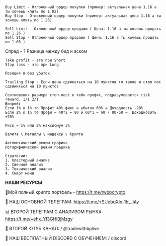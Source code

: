 ```
Buy Limit - Отложенный ордер покупки (пример: актуальная цена 1.16 а ты хочешь кпить по 1.02)
Buy Stop - Отложенный ордер покупки (пример: актуальная цена 1.16 а ты хочешь кпить по 1.26)

Sell Limit - Отложенный ордер продажи ( Цена: 1.16 а ты хочешь продать по 1.26 )
Sell Stop - Отложенный ордер продажи ( Цена: 1.16 а ты хочешь продать по 1.06 )
```
Спред - ?
Разница между бид и аском
```
Take profit - это при Short
Stop loss - это при Long

Позиция в без убыток

Trailing Stop - Если цена сдвинеться на 10 пунктов то также и стоп лос сдвиниться на 10 пунктов
```
```
Соотношения размера стоп-лосс к тейк профит, подразумевается risk reward. 1/1 2/1 
Винрейт
Если 1% к 1% то Профит 40% фикс а убыток 60% = Доходность -20%
Если 2% к 1% то Профи = 40*2 = 80 и 60*1 = 60 \ 80-60 =  Доходносить +20%

Риск = 1% или 2% максисмум 3%
```

```
Валюта \ Металлы \ Индексы \ Крипта

Автомотический режим графика
Логорифмический режим графика

Стратегии:
1. Кластерный анализ
2. Свечной анализ
3. Технический анализ
4. Смарт мани
```


**НАШИ РЕСУРСЫ**

💼Мой полный крипто портфель - https://t.me/twbpcrypto

🚀 НАШ ОСНОВНОЙ ТЕЛЕГРАМ: https://t.me/+SUebdXIx-1hL-iAy

📊 ВТОРОЙ ТЕЛЕГРАМ С АНАЛИЗОМ РЫНКА: https://t.me/+ehx_YI3GHiBjMzgy

🎥 ВТОРОЙ  ЮТУБ КАНАЛ:    / @tradewithbplive  

🥳 НАШ БЕСПЛАТНЫЙ DISCORD С ОБУЧЕНИЕМ:   / discord  